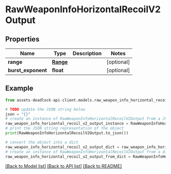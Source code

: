 # RawWeaponInfoHorizontalRecoilV2Output


## Properties

Name | Type | Description | Notes
------------ | ------------- | ------------- | -------------
**range** | [**Range**](Range.md) |  | [optional] 
**burst_exponent** | **float** |  | [optional] 

## Example

```python
from assets-deadlock-api-client.models.raw_weapon_info_horizontal_recoil_v2_output import RawWeaponInfoHorizontalRecoilV2Output

# TODO update the JSON string below
json = "{}"
# create an instance of RawWeaponInfoHorizontalRecoilV2Output from a JSON string
raw_weapon_info_horizontal_recoil_v2_output_instance = RawWeaponInfoHorizontalRecoilV2Output.from_json(json)
# print the JSON string representation of the object
print(RawWeaponInfoHorizontalRecoilV2Output.to_json())

# convert the object into a dict
raw_weapon_info_horizontal_recoil_v2_output_dict = raw_weapon_info_horizontal_recoil_v2_output_instance.to_dict()
# create an instance of RawWeaponInfoHorizontalRecoilV2Output from a dict
raw_weapon_info_horizontal_recoil_v2_output_from_dict = RawWeaponInfoHorizontalRecoilV2Output.from_dict(raw_weapon_info_horizontal_recoil_v2_output_dict)
```
[[Back to Model list]](../README.md#documentation-for-models) [[Back to API list]](../README.md#documentation-for-api-endpoints) [[Back to README]](../README.md)


